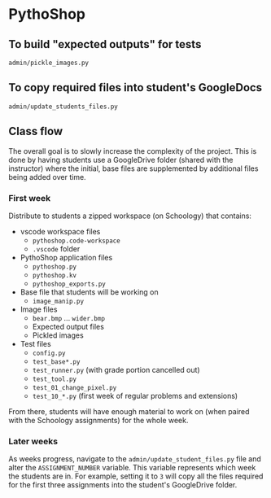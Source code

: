 # PythoShop

## To build "expected outputs" for tests

`admin/pickle_images.py`

## To copy required files into student's GoogleDocs

`admin/update_students_files.py`

## Class flow

The overall goal is to slowly increase the complexity of the project. This is
done by having students use a GoogleDrive folder (shared with the instructor)
where the initial, base files are supplemented by additional files being added
over time.

### First week

Distribute to students a zipped workspace (on Schoology) that contains:
- vscode workspace files
    - `pythoshop.code-workspace`
    - `.vscode` folder
- PythoShop application files
    - `pythoshop.py`
    - `pythoshop.kv`
    - `pythoshop_exports.py`
- Base file that students will be working on
    - `image_manip.py`
- Image files
    - `bear.bmp` ... `wider.bmp`
    - Expected output files
    - Pickled images
- Test files
    - `config.py`
    - `test_base*.py`
    - `test_runner.py` (with grade portion cancelled out)
    - `test_tool.py`
    - `test_01_change_pixel.py`
    - `test_10_*.py` (first week of regular problems and extensions)

From there, students will have enough material to work on (when paired with the
Schoology assignments) for the whole week.

### Later weeks

As weeks progress, navigate to the `admin/update_student_files.py` file and
alter the `ASSIGNMENT_NUMBER` variable. This variable represents which week
the students are in. For example, setting it to `3` will copy all the files
required for the first three assignments into the student's GoogleDrive folder.
